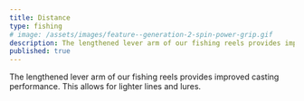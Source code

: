 ```yaml
---
title: Distance
type: fishing
# image: /assets/images/feature--generation-2-spin-power-grip.gif
description: The lengthened lever arm of our fishing reels provides improved casting performance. This allows for lighter lines and lures.
published: true
---
```


The lengthened lever arm of our fishing reels provides improved casting performance. This allows for lighter lines and lures.